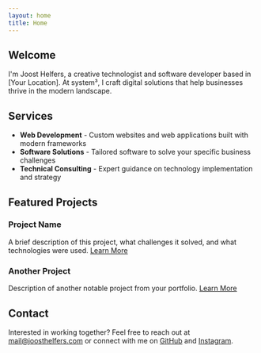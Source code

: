 ```yaml
---
layout: home
title: Home
---
```


## Welcome

I'm Joost Helfers, a creative technologist and software developer based in [Your Location]. At system³, I craft digital solutions that help businesses thrive in the modern landscape.

## Services

- **Web Development** - Custom websites and web applications built with modern frameworks
- **Software Solutions** - Tailored software to solve your specific business challenges
- **Technical Consulting** - Expert guidance on technology implementation and strategy

## Featured Projects

### Project Name
A brief description of this project, what challenges it solved, and what technologies were used.
[Learn More](#)

### Another Project
Description of another notable project from your portfolio.
[Learn More](#)

## Contact

Interested in working together? Feel free to reach out at [mail@joosthelfers.com](mailto:mail@joosthelfers.com) 
or connect with me on [GitHub](https://github.com/joosthel) and 
[Instagram](https://instagram.com/joosthel).